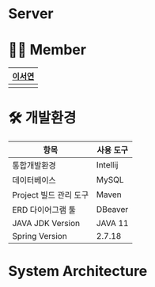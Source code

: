# Server

# 👩‍💻 Member
<div style="width: 50%; font-size: 14px;">
  
| [이서연](https://github.com/SeoYeonLee12) |  
|-------------|  
| |<img src="![image](https://github.com/user-attachments/assets/7408c8cc-e81a-416f-a6f0-67a9e0510123)" width = 80>| |  
 

</div>


# 🛠️ 개발환경
| 항목                   | 사용 도구       |
|------------------------|----------------|
| 통합개발환경           | Intellij       |
| 데이터베이스           | MySQL          |
| Project 빌드 관리 도구 | Maven          |
| ERD 다이어그램 툴      | DBeaver        |
| JAVA JDK Version       | JAVA 11        |
| Spring Version         | 2.7.18         |


# System Architecture
